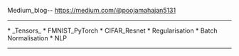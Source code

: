 Medium_blog-- https://medium.com/@poojamahajan5131 
<hr>
* _Tensors_
* FMNIST_PyTorch
* CIFAR_Resnet 
* Regularisation
* Batch Normalisation 
* NLP
<hr>
